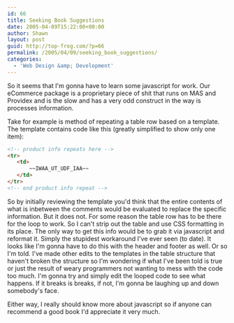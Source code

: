 ```yaml
---
id: 66
title: Seeking Book Suggestions
date: 2005-04-09T15:22:00+00:00
author: Shawn
layout: post
guid: http://top-frog.com/?p=66
permalink: /2005/04/09/seeking_book_suggestions/
categories:
  - 'Web Design &amp; Development'
---
```

So it seems that I'm gonna have to learn some javascript for work. Our eCommerce package is a proprietary piece of shit that runs on MAS and Providex and is the slow and has a very odd construct in the way is processes information.



Take for example is method of repeating a table row based on a template. The template contains code like this (greatly simplified to show only one item):

``` html
<!-- product info repeats here -->
<tr>
   <td>
       ~~IWAA_UT_UDF_IAA~~
   </td>
</tr>
<!-- end product info repeat -->
```

So by initially reviewing the template you'd think that the entire contents of what is inbetween the comments would be evaluated to replace the specific information. But it does not. For some reason the table row has to be there for the loop to work. So I can't strip out the table and use CSS formatting in its place. The only way to get this info would be to grab it via javascript and reformat it. Simply the stupidest workaround I've ever seen (to date). It looks like I'm gonna have to do this with the header and footer as well. Or so I'm told. I've made other edits to the templates in the table structure that haven't broken the structure so I'm wondering if what I've been told is true or just the result of weary programmers not wanting to mess with the code too much. I'm gonna try and simply edit the looped code to see what happens. If it breaks is breaks, if not, I'm gonna be laughing up and down somebody's face.

Either way, I really should know more about javascript so if anyone can recommend a good book I'd appreciate it very much.